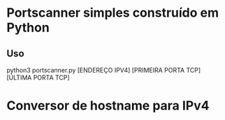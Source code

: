 <h1>Portscanner simples construído em Python</h1>

<h2>Uso</h2>

python3 portscanner.py [ENDEREÇO IPV4] [PRIMEIRA PORTA TCP] [ÚLTIMA PORTA TCP]

<h1>Conversor de hostname para IPv4</h1>

